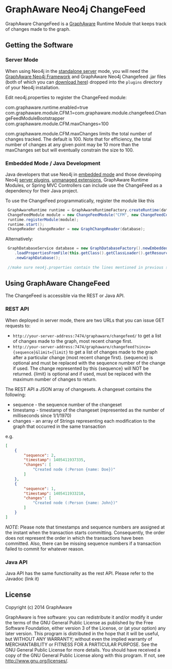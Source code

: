 GraphAware Neo4j ChangeFeed
================

GraphAware ChangeFeed is a [GraphAware](https://github.com/graphaware/neo4j-framework) Runtime Module that keeps track of changes made to the graph.

Getting the Software
--------------------

### Server Mode

When using Neo4j in the <a href="http://docs.neo4j.org/chunked/stable/server-installation.html" target="_blank">standalone server</a> mode,
you will need the <a href="https://github.com/graphaware/neo4j-framework" target="_blank">GraphAware Neo4j Framework</a> and GraphAware Neo4j Changefeed .jar files (both of which you can <a href="http://graphaware.com/downloads/" target="_blank">download here</a>) dropped
into the `plugins` directory of your Neo4j installation. 

Edit neo4j.properties to register the ChangeFeed module:

com.graphaware.runtime.enabled=true
com.graphaware.module.CFM.1=com.graphaware.module.changefeed.ChangeFeedModuleBootstrapper
com.graphaware.module.CFM.maxChanges=100

com.graphaware.module.CFM.maxChanges limits the total number of changes tracked. The default is 100.
Note that for efficiency, the total number of changes at any given point may be 10 more than the maxChanges set but will eventually constrain the size to 100.

### Embedded Mode / Java Development

Java developers that use Neo4j in <a href="http://docs.neo4j.org/chunked/stable/tutorials-java-embedded.html" target="_blank">embedded mode</a>
and those developing Neo4j <a href="http://docs.neo4j.org/chunked/stable/server-plugins.html" target="_blank">server plugins</a>,
<a href="http://docs.neo4j.org/chunked/stable/server-unmanaged-extensions.html" target="_blank">unmanaged extensions</a>,
GraphAware Runtime Modules, or Spring MVC Controllers can include use the ChangeFeed as a dependency for their Java project.

To use the ChangeFeed programmatically, register the module like this

```java
 GraphAwareRuntime runtime = GraphAwareRuntimeFactory.createRuntime(database);
 ChangeFeedModule module = new ChangeFeedModule("CFM", new ChangeFeedConfiguration(100), database);    //where 100 is the maxChanges configuration
 runtime.registerModule(module);
 runtime.start();
 ChangeReader changeReader = new GraphChangeReader(database);
```

Alternatively:
```java
 GraphDatabaseService database = new GraphDatabaseFactory().newEmbeddedDatabaseBuilder(pathToDb)
    .loadPropertiesFromFile(this.getClass().getClassLoader().getResource("neo4j.properties").getPath())
    .newGraphDatabase();
 
 //make sure neo4j.properties contain the lines mentioned in previous section
```

Using GraphAware ChangeFeed
--------------------------

The ChangeFeed is accessible via the REST or Java API. 

### REST API

When deployed in server mode, there are two URLs that you can issue GET requests to:
* `http://your-server-address:7474/graphaware/changefeed/` to get a list of changes made to the graph, most recent change first.
* `http://your-server-address:7474/graphaware/changefeed?since={sequence}&limit={limit}` to get a list of changes made to the graph after a particular change (most recent change first).
 {sequence} is optional and must be replaced with the sequence number of the change if used. The change represented by this {sequence} will NOT be returned.
 {limit} is optional and if used, must be replaced with the maximum number of changes to return.

The REST API a JSON array of changesets. A changeset contains the following:

* sequence - the sequence number of the changeset
* timestamp - timestamp of the changeset (represented as the number of milliseconds since 1/1/1970)
* changes - an array of Strings representing each modification to the graph that occurred in the same transaction

e.g.
```json
[
    {
        "sequence": 2,
        "timestamp": 1405411937335,
        "changes": [
            "Created node (:Person {name: Doe})"
        ]
    },
    {
        "sequence": 1,
        "timestamp": 1405411933210,
        "changes": [
            "Created node (:Person {name: John})"
        ]
    }
]
```

*NOTE*: Please note that timestamps and sequence numbers are assigned at the instant when the transaction starts committing.
Consequently, the order does not represent the order in which the transactions have been committed. Also, there can
be missing sequence numbers if a transaction failed to commit for whatever reason.

### Java API

Java API has the same functionality as the rest API. Please refer to the Javadoc (link it)

License
-------

Copyright (c) 2014 GraphAware

GraphAware is free software: you can redistribute it and/or modify it under the terms of the GNU General Public License
as published by the Free Software Foundation, either version 3 of the License, or (at your option) any later version.
This program is distributed in the hope that it will be useful, but WITHOUT ANY WARRANTY; without even the implied
warranty of MERCHANTABILITY or FITNESS FOR A PARTICULAR PURPOSE. See the GNU General Public License for more details.
You should have received a copy of the GNU General Public License along with this program.
If not, see <http://www.gnu.org/licenses/>.
